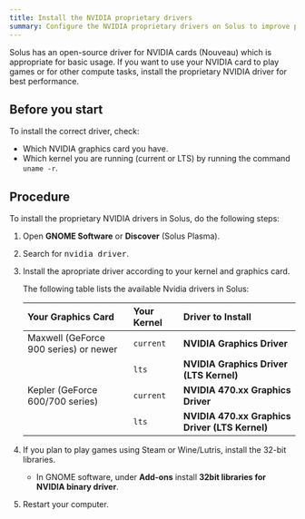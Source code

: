 ```yaml
---
title: Install the NVIDIA proprietary drivers
summary: Configure the NVIDIA proprietary drivers on Solus to improve performance for games and other compute tasks.
---
```


Solus has an open-source driver for NVIDIA cards (Nouveau) which is appropriate for basic usage. If you want to use your NVIDIA card to play games or for other compute tasks, install the proprietary NVIDIA driver for best performance.

## Before you start

To install the correct driver, check:

- Which NVIDIA graphics card you have.
- Which kernel you are running (current or LTS) by running the command `uname -r`.

## Procedure

To install the proprietary NVIDIA drivers in Solus, do the following steps:

1. Open **GNOME Software** or **Discover** (Solus Plasma).

1. Search for <kbd>nvidia driver</kbd>.

1. Install the apropriate driver according to your kernel and graphics card.

   The following table lists the available Nvidia drivers in Solus:

   | Your Graphics Card                    | Your Kernel | Driver to Install                              |
   | :------------------------------------ | :---------- | :--------------------------------------------- |
   | Maxwell (GeForce 900 series) or newer | `current`   | **NVIDIA Graphics Driver**                     |
   |                                       | `lts`       | **NVIDIA Graphics Driver (LTS Kernel)**        |
   | Kepler (GeForce 600/700 series)       | `current`   | **NVIDIA 470.xx Graphics Driver**              |
   |                                       | `lts`       | **NVIDIA 470.xx Graphics Driver (LTS Kernel)** |

1. If you plan to play games using Steam or Wine/Lutris, install the 32-bit libraries.

   - In GNOME software, under **Add-ons** install **32bit libraries for NVIDIA binary driver**.

1. Restart your computer.
